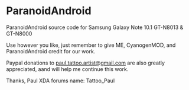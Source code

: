ParanoidAndroid
===============

ParanoidAndroid source code for Samsung Galaxy Note 10.1 GT-N8013 & GT-N8000

Use however you like, just remember to give ME, CyanogenMOD, and ParanoidAndroid credit for our work.

Paypal donations to paul.tattoo.artist@gmail.com are also greatly appreciated, aand will help me continue this work.

Thanks,
Paul
XDA forums name: Tattoo_Paul
